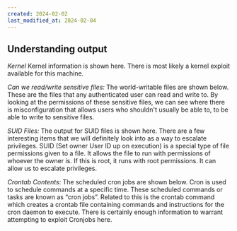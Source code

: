 ```yaml
---
created: 2024-02-02
last_modified_at: 2024-02-04
---
```

## Understanding output
_Kernel_ Kernel information is shown here. There is most likely a kernel exploit available for this machine.

_Can we read/write sensitive files:_ The world-writable files are shown below. These are the files that any authenticated user can read and write to. By looking at the permissions of these sensitive files, we can see where there is misconfiguration that allows users who shouldn't usually be able to, to be able to write to sensitive files.

_SUID Files:_ The output for SUID files is shown here. There are a few interesting items that we will definitely look into as a way to escalate privileges. SUID (Set owner User ID up on execution) is a special type of file permissions given to a file. It allows the file to run with permissions of whoever the owner is. If this is root, it runs with root permissions. It can allow us to escalate privileges. 

_Crontab_ _Contents_: The scheduled cron jobs are shown below. Cron is used to schedule commands at a specific time. These scheduled commands or tasks are known as “cron jobs”. Related to this is the crontab command which creates a crontab file containing commands and instructions for the cron daemon to execute. There is certainly enough information to warrant attempting to exploit Cronjobs here.